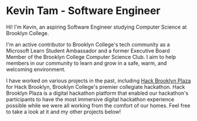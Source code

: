 # Kevin Tam - Software Engineer

Hi! I'm Kevin, an aspiring Software Engineer studying Computer Science at Brooklyn College.

I'm an active contributor to Brooklyn College's tech community as a Microsoft Learn Student Ambassador and a former Executive Board Member of the Brooklyn College Computer Science Club. I aim to help members in our community to learn and grow in a safe, warm, and welcoming environment.

I have worked on various projects in the past, including [Hack Brooklyn Plaza](https://github.com/KevinTamCS/hack-brooklyn-plaza) for Hack Brooklyn, Brooklyn College's premier collegiate hackathon. Hack Brooklyn Plaza is a digital hackathon platform that enabled our hackathon's participants to have the most immersive digital hackathon experience possible while we were all working from the comfort of our homes. Feel free to take a look at it and my other projects below!
